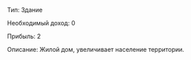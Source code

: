 Тип: Здание

Необходимый доход: 0

Прибыль: 2

Описание: Жилой дом, увеличивает население территории.
